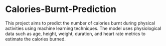 # Calories-Burnt-Prediction
This project aims to predict the number of calories burnt during physical activities using machine learning techniques. The model uses physiological data such as age, height, weight, duration, and heart rate metrics to estimate the calories burned.

